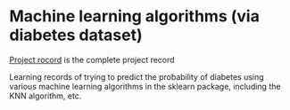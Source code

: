 # Machine learning algorithms (via diabetes dataset)

[Project rocord](https://github.com/ZsyRock/ML-for-Diabetes-Prediction/tree/main/Project%20records) is the complete project record

Learning records of trying to predict the probability of diabetes using various machine learning algorithms in the sklearn package, including the KNN algorithm, etc.
